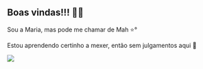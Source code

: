 ## Boas vindas!!! 👋🌻

Sou a Maria, mas pode me chamar de Mah ⭐°

Estou aprendendo certinho a mexer, então sem julgamentos aqui 🙏

![](https://media1.tenor.com/m/RkMHI1_ETrMAAAAd/william-james-moriarty-confetti.gif)
